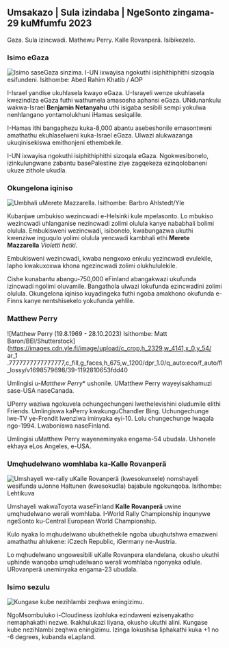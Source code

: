 ## Umsakazo \| Sula izindaba \| NgeSonto zingama-29 kuMfumfu 2023

Gaza. Sula izincwadi. Mathewu Perry. Kalle Rovanperä. Isibikezelo.

### Isimo eGaza

![Isimo saseGaza sinzima. I-UN ixwayisa ngokuthi isiphithiphithi sizoqala esifundeni. Isithombe: Abed Rahim Khatib / AOP](https://images.cdn.yle.fi/image/upload/c_crop,h_3780,w_6720,x_0,y_700/ar_1.7777777777777777,c_fill,g_faces_60,wh_1./q_auto:eco/f_auto/fl_lossy/v1698587757/39-1192921653e641fc4a70)

I-Israel yandise ukuhlasela kwayo eGaza. U-Israyeli wenze ukuhlasela kwezindiza eGaza futhi wathumela amasosha aphansi eGaza. UNdunankulu wakwa-Israel **Benjamin Netanyahu** uthi isigaba sesibili sempi yokulwa nenhlangano yontamolukhuni iHamas sesiqalile.

I-Hamas ithi bangaphezu kuka-8,000 abantu asebeshonile emasontweni amathathu ekuhlaselweni kuka-Israel eGaza. Ulwazi alukwazanga ukuqinisekiswa emithonjeni ethembekile.

I-UN ixwayisa ngokuthi isiphithiphithi sizoqala eGaza. Ngokwesibonelo, izinkulungwane zabantu basePalestine ziye zagqekeza ezinqolobaneni ukuze zithole ukudla.

### Okungelona iqiniso

![Umbhali uMerete Mazzarella. Isithombe: Barbro Ahlstedt/Yle](https://images.cdn.yle.fi/image/upload/c_crop,h_3159,w_5616,x_0,y_0/ar_1.7777777777777777,c_fill,g_faces,h_p/0_1.q_auto:eco/f_auto/fl_lossy/v1620995152/39-806292609e6be113e02)

Kubanjwe umbukiso wezincwadi e-Helsinki kule mpelasonto. Lo mbukiso wezincwadi uhlanganise nezincwadi zolimi olulula kanye nababhali bolimi olulula. Embukisweni wezincwadi, isibonelo, kwabungazwa ukuthi kwenziwe inguqulo yolimi olulula yencwadi kambhali ethi **Merete Mazzarella** *Violetti hetki*.

Embukisweni wezincwadi, kwaba nengxoxo enkulu yezincwadi evulekile, lapho kwakuxoxwa khona ngezincwadi zolimi olukhululekile.

Cishe kunabantu abangu-750,000 eFinland abangakwazi ukufunda izincwadi ngolimi oluvamile. Bangathola ulwazi lokufunda ezincwadini zolimi olulula. Okungelona iqiniso kuyadingeka futhi ngoba amakhono okufunda e-Finns kanye nentshisekelo yokufunda yehlile.

### Matthew Perry

![Matthew Perry (19.8.1969 - 28.10.2023) Isithombe: Matt Baron/BEI/Shutterstock](https://images.cdn.yle.fi/image/upload/c_crop,h_2329,w_4141,x_0,y_54/ ar_1 .7777777777777777,c_fill,g_faces,h_675,w_1200/dpr_1.0/q_auto:eco/f_auto/fl_lossy/v1698579698/39-1192810653fdd40

Umlingisi u-*Matthew Perry** ushonile. UMatthew Perry wayeyisakhamuzi sase-USA naseCanada.

UPerry waziwa ngokuvela ochungechungeni lwethelevishini oludumile elithi Friends. Umlingiswa kaPerry kwakunguChandler Bing. Uchungechunge lwe-TV ye-Frendit lwenziwa iminyaka eyi-10. Lolu chungechunge lwaqala ngo-1994. Lwaboniswa naseFinland.

Umlingisi uMatthew Perry wayeneminyaka engama-54 ubudala. Ushonele ekhaya eLos Angeles, e-USA.

### Umqhudelwano womhlaba ka-Kalle Rovanperä

![Umshayeli we-rally uKalle Rovanperä (kwesokunxele) nomshayeli wesifunda uJonne Haltunen (kwesokudla) bajabule ngokunqoba. Isithombe: Lehtikuva](https://images.cdn.yle.fi/image/upload/c_crop,h_2406,w_4278,x_0,y_445/ar_1.7777777777777777,c_fill,g_faces,h_6710/0_eq2/f_auto/fl_lossy/v1698587806/39-1192922653e645d852bc)

Umshayeli wakwaToyota waseFinland **Kalle Rovanperä** uwine umqhudelwano werali womhlaba. I-World Rally Championship inqunywe ngeSonto ku-Central European World Championship.

Kulo nyaka lo mqhudelwano ubukhethekile ngoba ubuqhutshwa emazweni amathathu ahlukene: iCzech Republic, iGermany ne-Austria.

Lo mqhudelwano ungowesibili uKalle Rovanpera elandelana, okusho ukuthi uphinde wanqoba umqhudelwano werali womhlaba ngonyaka odlule. URovanperä uneminyaka engama-23 ubudala.

### Isimo sezulu

![Kungase kube nezihlambi zeqhwa eningizimu.](https://images.cdn.yle.fi/image/upload/c_crop,h_1080,w_1919,x_0,y_0/ar_1.7777777777777777,c_fill,g_faces,w_602/dpr_1.0/q_auto:eco/f_auto/fl_lossy/v1698594490/39-1192967653e7ea05e07b)

NgoMsombuluko i-Cloudiness izohluka ezindaweni ezisenyakatho nemaphakathi nezwe. Ikakhulukazi liyana, okusho ukuthi alini. Kungase kube nezihlambi zeqhwa eningizimu. Izinga lokushisa liphakathi kuka +1 no -6 degrees, kubanda eLapland.